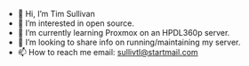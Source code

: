 - 👋 Hi, I’m Tim Sullivan
- 👀 I’m interested in open source. 
- 🌱 I’m currently learning Proxmox on an HPDL360p server.
- 💞️ I’m looking to share info on running/maintaining my server.
- 📫 How to reach me email:  sullivtl@startmail.com

<!---
sullivtl/sullivtl is a ✨ special ✨ repository because its `README.md` (this file) appears on your GitHub profile.
You can click the Preview link to take a look at your changes.
--->
